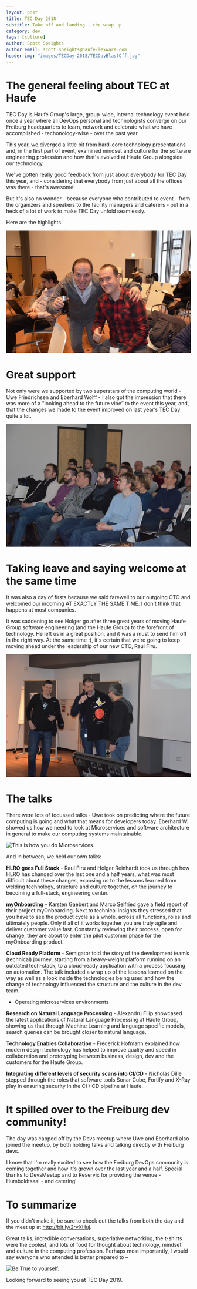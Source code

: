```yaml
---
layout: post
title: TEC Day 2018
subtitle: Take off and landing - the wrap up
category: dev
tags: [culture]
author: Scott Speights
author_email: scott.speights@haufe-lexware.com
header-img: "images/TECDay-2018/TECDayBlastOff.jpg"
---
```



# The general feeling about TEC at Haufe

TEC Day is Haufe Group's large, group-wide, internal technology event held once a year where all DevOps personal and technologists converge on our Freiburg headquarters to learn, network and celebrate what we have accomplished - techonology-wise - over the past year.

This year, we diverged a little bit from hard-core technology presentations and, in the first part of event, examined mindset and culture for the software engineering profession and how that's evolved at Haufe Group alongside our technology.

We've gotten really good feedback from just about everybody for TEC Day this year, and - considering that everybody from just about all the offices was there - that's awesome!

But it's also no wonder - because everyone who contributed to event - from the organizers and speakers to the facility managers and caterers - put in a heck of a lot of work to make TEC Day unfold seamlessly.

Here are the highlights.

![Feedback](../images/TECDay-2018/Celebrate_TEC.JPG)

# Great support

Not only were we supported by two superstars of the computing world - Uwe Friedrichsen and Eberhard Wolff - I also got the impression that there was more of a "looking ahead to the future vibe” to the event this year, and, that the changes we made to the event improved on last year’s TEC Day quite a lot.

![Rapt!](../images/TECDay-2018/RaptAudience.JPG)

# Taking leave and saying welcome at the same time

It was also a day of firsts because we said farewell to our outgoing CTO and welcomed our incoming AT EXACTLY THE SAME TIME. I don't think that happens at most companies.

It was saddening to see Holger go after three great years of moving Haufe Group software engineering (and the Haufe Group) to the forefront of technology. He left us in a great position, and it was a must to send him off in the right way. At the same time ;), it's certain that we're going to keep moving ahead under the leadership of our new CTO, Raul Firu.


![Farewell and Welcome](../images/TECDay-2018/TShirt-uebergabe.jpg)

# The talks
There were lots of focussed talks - Uwe took on predicting where the future computing is going and what that means for developers today. Eberhard W. showed us how we need to look at Microservices and software architecture in general to make our computing systems maintainable.

![This is how you do Microservices.](../images/TECDay-2018/Microservices-Wolff.JPG)

And in between, we held our own talks:

**HLRO goes Full Stack** - Raul Firu and Holger Reinhardt took us through how HLRO has changed over the last one and a half years, what was most difficult about these changes, exposing us to the lessons learned from welding technology, structure and culture together, on the journey to becoming a full-stack, engineering center.

**myOnboarding** - Karsten Gaebert and Marco Seifried gave a field report of their project myOnboarding. Next to technical insights they stressed that you have to see the product cycle as a whole, across all functions, roles and ultimately people. Only if all of it works together you are truly agile and deliver customer value fast. Constantly reviewing their process, open for change, they are about to enter the pilot customer phase for the myOnboarding product.

**Cloud Ready Platform** - Semigator told the story of the development team’s (technical) journey, starting from a heavy-weight platform running on an outdated tech-stack, to a cloud-ready application with a process focusing on automation. The talk included a wrap up of the lessons learned on the way as well as a look inside the technologies being used and how the change of technology influenced the structure and the culture in the dev team.

- Operating microservices environments

**Research on Natural Language Processing** - Alexandru Filip showcased the latest applications of Natural Language Processing at Haufe Group, showing us that through Machine Learning and language specific models, search queries can be brought closer to natural language.

**Technology Enables Collaboration** - Frederick Hofmann explained how modern design technology has helped to improve quality and speed in collaboration and prototyping between business, design, dev and the customers for the Haufe Group.

**Integrating different levels of security scans into CI/CD** - Nicholas Dille stepped through the roles that software tools Sonar Cube, Fortify and X-Ray play in ensuring security in the CI / CD pipeline at Haufe.

# It spilled over to the Freiburg dev community!

The day was capped off by the Devs meetup where Uwe and Eberhard also joined the meetup, by both holding talks and talking directly with Freiburg devs.

I know that I'm really excited to see how the Freiburg DevOps community is coming together and how it's grown over the last year and a half. Special thanks to DevsMeetup and to Reservix for providing the venue - Humboldtsaal - and catering!

# To summarize

If you didn't make it, be sure to check out the talks from both the day and the meet up at http://bit.ly/2rvXHuj.

Great talks, incredible conversations, superlative networking, the t-shirts were the coolest, and lots of food for thought about technology, mindset and culture in the computing profession. Perhaps most importantly, I would say everyone who attended is better prepared to –

![Be True to yourself.](../images/TECDay-2018/UWEChoices.JPG)

Looking forward to seeing you at TEC Day 2019.
